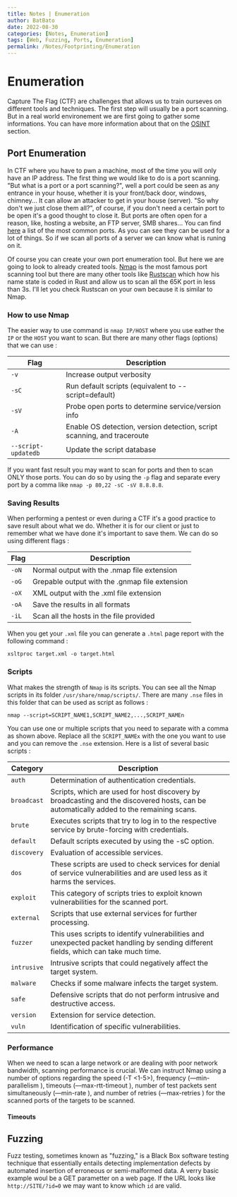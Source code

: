 ```yaml
---
title: Notes | Enumeration
author: BatBato
date: 2022-08-30
categories: [Notes, Enumeration]
tags: [Web, Fuzzing, Ports, Enumeration]
permalink: /Notes/Footprinting/Enumeration
---
```


# Enumeration

Capture The Flag (CTF) are challenges that allows us to train ourseves on different tools and techniques. The first step will usually be a port scanning. But in a real world environement we are first going to gather some informations. You can have more information about that on the [OSINT](https://nouman404.github.io/Notes/Footprinting/OSINT) section.

## Port Enumeration

In CTF where you have to pwn a machine, most of the time you will only have an IP address. The first thing we would like to do is a port scanning. "But what is a port or a port scanning?", well a port could be seen as any entrance in your house, whether it is your front/back door, windows, chimney... It can allow an attacker to get in your house (server). "So why don't we just close them all?", of course, if you don't need a certain port to be open it's a good thought to close it. But ports are often open for a reason, like, hosting a website, an FTP server, SMB shares... You can find [here](https://packetlife.net/media/library/23/common_ports.pdf) a list of the most common ports. As you can see they can be used for a lot of things. So if we scan all ports of a server we can know what is runing on it.

Of course you can create your own port enumeration tool. But here we are going to look to already created tools.
[Nmap](https://www.kali.org/tools/nmap/#nmap-1) is the most famous port scanning tool but there are many other tools like [Rustscan](https://github.com/RustScan/RustScan) which how his name state is coded in Rust and allow us to scan all the 65K port in less than 3s. I'll let you check Rustscan on your own because it is similar to Nmap.

### How to use Nmap
The easier way to use command is ```nmap IP/HOST``` where you use eather the ```IP``` or the ```HOST``` you want to scan. But there are many other flags (options) that we can use :

| **Flag** | **Description** |
| --------- | --------------|
| ```-v``` | Increase output verbosity  |
| ```-sC``` | Run default scripts (equivalent to --script=default)  |
| ```-sV``` | Probe open ports to determine service/version info  |
| ```-A``` | Enable OS detection, version detection, script scanning, and traceroute  |
| ```--script-updatedb``` | Update the script database  |

If you want fast result you may want to scan for ports and then to scan ONLY those ports. You can do so by using the ```-p``` flag and separate every port by a comma like ```nmap -p 80,22 -sC -sV 8.8.8.8```.

### Saving Results

When performing a pentest or even during a CTF it's a good practice to save result about what we do. Whether it is for our client or just to remember what we have done it's important to save them. We can do so using different flags :

| **Flag** | **Description** |
| --------- | --------------|
| ```-oN``` | Normal output with the .nmap file extension |
| ```-oG``` | Grepable output with the .gnmap file extension |
| ```-oX``` | XML output with the .xml file extension |
| ```-oA``` | Save the results in all formats |
| ```-iL``` | Scan all the hosts in the file provided |

When you get your ```.xml``` file you can generate a ```.html``` page report with the following command :

```console
xsltproc target.xml -o target.html
```

### Scripts

What makes the strength of ```Nmap``` is its scripts. You can see all the Nmap scripts in its folder ```/usr/share/nmap/scripts/```. There are many ```.nse``` files in this folder that can be used as script as follows :

```console
nmap --script=SCRIPT_NAME1,SCRIPT_NAME2,...,SCRIPT_NAMEn
```

You can use one or multiple scripts that you need to separate with a comma as shown above. Replace all the ```SCRIPT_NAMEx``` with the one you want to use and you can remove the ```.nse``` extension. Here is a list of several basic scripts :


| **Category** | **Description** |
| --------- | --------------|
| ```auth``` | Determination of authentication credentials. |
| ```broadcast``` | Scripts, which are used for host discovery by broadcasting and the discovered hosts, can be automatically added to the remaining scans. |
| ```brute``` | Executes scripts that try to log in to the respective service by brute-forcing with credentials. |
| ```default``` | Default scripts executed by using the -sC option. |
| ```discovery``` | Evaluation of accessible services. |
| ```dos``` | These scripts are used to check services for denial of service vulnerabilities and are used less as it harms the services. |
| ```exploit``` | This category of scripts tries to exploit known vulnerabilities for the scanned port. |
| ```external``` | Scripts that use external services for further processing. |
| ```fuzzer``` | This uses scripts to identify vulnerabilities and unexpected packet handling by sending different fields, which can take much time. |
| ```intrusive``` | Intrusive scripts that could negatively affect the target system. |
| ```malware``` | Checks if some malware infects the target system. |
| ```safe``` | Defensive scripts that do not perform intrusive and destructive access. |
| ```version``` | Extension for service detection. |
| ```vuln``` | Identification of specific vulnerabilities. |


### Performance

When we need to scan a large network or are dealing with poor network bandwidth, scanning performance is crucial. We can instruct Nmap using a number of options regarding the speed (-T <1-5>), frequency (—min-parallelism <number>), timeouts (—max-rtt-timeout <time>), number of test packets sent simultaneously (—min-rate <number>), and number of retries (—max-retries <number>) for the scanned ports of the targets to be scanned.
  
#### Timeouts
  


## Fuzzing 

Fuzz testing, sometimes known as "fuzzing," is a Black Box software testing technique that essentially entails detecting implementation defects by automated insertion of erroneous or semi-malformed data. A verry basic example woul be a GET parametter on a web page. If the URL looks like ```http://SITE/?id=0``` we may want to know which ```id``` are valid. 
